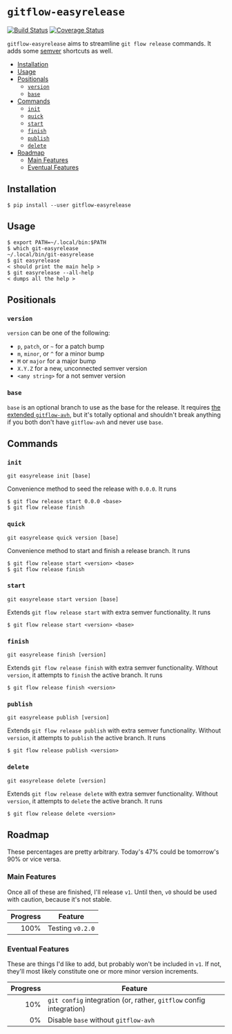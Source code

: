 # `gitflow-easyrelease`

[![Build Status](https://travis-ci.org/wizardsoftheweb/gitflow-easyrelease.svg?branch=master)](https://travis-ci.org/wizardsoftheweb/gitflow-easyrelease) [![Coverage Status](https://coveralls.io/repos/github/wizardsoftheweb/gitflow-easyrelease/badge.svg?branch=master)](https://coveralls.io/github/wizardsoftheweb/gitflow-easyrelease?branch=master)

`gitflow-easyrelease` aims to streamline `git flow release` commands. It adds some [semver](https://semver.org/) shortcuts as well.

<!-- MarkdownTOC -->

- [Installation](#installation)
- [Usage](#usage)
- [Positionals](#positionals)
    - [`version`](#version)
    - [`base`](#base)
- [Commands](#commands)
    - [`init`](#init)
    - [`quick`](#quick)
    - [`start`](#start)
    - [`finish`](#finish)
    - [`publish`](#publish)
    - [`delete`](#delete)
- [Roadmap](#roadmap)
    - [Main Features](#mainfeatures)
    - [Eventual Features](#eventualfeatures)

<!-- /MarkdownTOC -->

## Installation

```sh-session
$ pip install --user gitflow-easyrelease
```

## Usage

```sh-session
$ export PATH=~/.local/bin:$PATH
$ which git-easyrelease
~/.local/bin/git-easyrelease
$ git easyrelease
< should print the main help >
$ git easyrelease --all-help
< dumps all the help >
```

## Positionals

### `version`

`version` can be one of the following:

* `p`, `patch`, or `~` for a patch bump
* `m`, `minor`, or `^` for a minor bump
* `M` or `major` for a major bump
* `X.Y.Z` for a new, unconnected semver version
* `<any string>` for a not semver version

### `base`

`base` is an optional branch to use as the base for the release. It requires [the extended `gitflow-avh`](https://github.com/petervanderdoes/gitflow-avh), but it's totally optional and shouldn't break anything if you both don't have `gitflow-avh` and never use `base`.

## Commands

### `init`

`git easyrelease init [base]`

Convenience method to seed the release with `0.0.0`. It runs

```sh-session
$ git flow release start 0.0.0 <base>
$ git flow release finish
```

### `quick`

`git easyrelease quick version [base]`

Convenience method to start and finish a release branch. It runs

```sh-session
$ git flow release start <version> <base>
$ git flow release finish
```

### `start`

`git easyrelease start version [base]`

Extends `git flow release start` with extra semver functionality. It runs

```sh-session
$ git flow release start <version> <base>
```

### `finish`

`git easyrelease finish [version]`

Extends `git flow release finish` with extra semver functionality. Without `version`, it attempts to `finish` the active branch. It runs

```sh-session
$ git flow release finish <version>
```

### `publish`

`git easyrelease publish [version]`

Extends `git flow release publish` with extra semver functionality. Without `version`, it attempts to `publish` the active branch. It runs

```sh-session
$ git flow release publish <version>
```

### `delete`

`git easyrelease delete [version]`

Extends `git flow release delete` with extra semver functionality. Without `version`, it attempts to `delete` the active branch. It runs

```sh-session
$ git flow release delete <version>
```

## Roadmap

These percentages are pretty arbitrary. Today's 47% could be tomorrow's 90% or vice versa.

### Main Features

Once all of these are finished, I'll release `v1`. Until then, `v0` should be used with caution, because it's not stable.

| Progress | Feature |
| -------: | ------- |
|     100% | Testing `v0.2.0`|

### Eventual Features

These are things I'd like to add, but probably won't be included in `v1`. If not, they'll most likely constitute one or more minor version increments.

| Progress | Feature |
| -------: | ------- |
|      10% | `git config` integration (or, rather, `gitflow` config integration) |
|       0% | Disable `base` without `gitflow-avh` |
